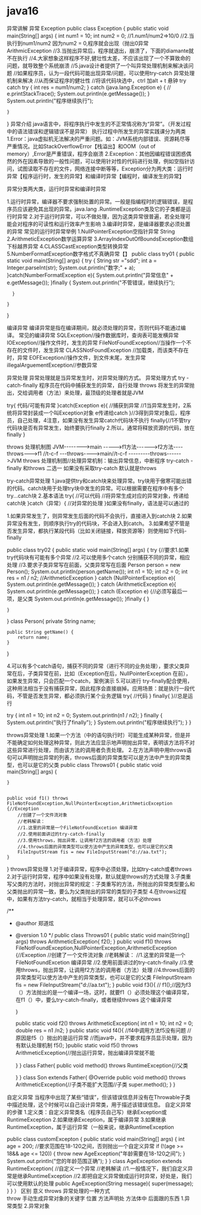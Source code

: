 # java16
异常讲解
异常
Exception
public class Exception {
    public static void main(String[] args) {
        int num1 = 10;
        int num2 = 0;
        //1.num1/num2=>10/0
        //2.当执行到num1/num2 因为num2 = 0,程序就会出现（抛出0异常 ArithmicException
        //3.当抛出异常后，程序就退出，崩溃了，下面的diamante就不在执行
        //4.大家想象这样程序不好,健壮性太差，不应该出现了一个不算致命的问题，就导致整个系统崩溃
        //5.java设计者提供了一个叫异常处理机制来解决该问题
        //如果程序员，认为一段代码可能出现异常/问题，可以使用try-catch 异常处理机制来解决
        //从而保证程序的健壮性
        //将该代码块选中，ctrl 加alt + t 悬钟 try catch
        try {
           int res = num1/num2;
        } catch (java.lang.Exception e) {
//            e.printStackTrace();
            System.out.println(e.getMessage());
        }
        System.out.println("程序继续执行");


    }
}
异常介绍
java语言中，将程序执行中发生的不正常情况称为“异常”。（开发过程中的语法错误和逻辑错误不是异常）
执行过程中所发生的异常实践课分为两类
1.Error：java虚拟机无法解决的严重问题。如：JVM系统内部错误、资源耗尽等严重情况。比如StackOverflowError【栈溢出】和OOM（out of memory）,Error是严重错误，程序会崩溃
2.Exception：其他因编程错误困惑偶然的外在因素导致的一般性问题，可以使用针对性的代码进行处理，例如空指针访问，试图读取不存在的文件，网络连接中断等等，Exception分为两大类：运行时异常【程序运行时，发生的异常】和编译时异常【编程时，编译发生的异常】


异常分类两大类，运行时异常和编译时异常

1.运行时异常，编译器不要求强制处置的异常。一般是指编程时的逻辑错误，是程序员应该避免其出现的异常。java.lang .RuntimeException类及它的子类都是运行时异常
2.对于运行时异常，可以不做处理，因为这类异常很普遍，若全处理可能会对程序的可读性和运行效率产生影响
3.编译时异常，是编译器要求必须处置的异常
常见的运行时异常举例
1.NullPointerException空指针异常
String
2.ArithmeticException数学运算异常
3.ArrayIndexOutOfBoundsException数组下标越界异常
4.CLASSCastException类型转换异常
5.NumberFormatException数字格式不真确异常【】
public class try01 {
    public static void main(String[] args) {
      try {
          String str ="sdd";
          int a = Integer.parseInt(str);
          System.out.println("数字;" + a);
      }catch(NumberFormatException e){
          System.out.println("异常信息" + e.getMessage());
      }finally {
          System.out.println("不管错误，继续执行");

      }

    }
}



编译异常
编译异常是指在编译期间，就必须处理的异常，否则代码不能通过编译。
常见的编译异常
SQLException//操作数据库时，查询表可能发横异常
IOException//操作文件时，发生的异常
FileNotFoundException//当操作一个不存在的文件时，发生异常
CLASSNotFoundException //加载类，而该类不存在时，异常
EOFException//操作文件，到文件末尾，发生异常
illegalArguementException//参数异常




异常处理
异常处理就是当异常发生时，对异常处理的方式。
异常处理方式
try - catch-finally
程序员在代码中捕获发生的异常，自行处理
throws
将发生的异常抛出，交给调用者（方法）来处理，最顶级的处理者就是JVM


try{
代码/可能有异常
}catch(Exception e){
//捕获到异常
//1当异常发生时，2系统将异常封装成一个叫Exception对象 e传递给catch
}//3得到异常对象后，程序员，自己处理，4注意，如果没有发生异常catch代码块不执行
finally{//1不管try代码块是否有异常发生，始终要执行finally
2.所以，通常将释放资源的代码，放在finally
}



throws 处理机制图
JVM-------->main ----->f1方法------>f2方法----throws--->f1 //t-c-f ---throws---->main//t-c-f ---------throws------>JVM
throws 处理机制图//处理异常机制：输出异常信息，中断程序
try-catch - finally 和throws 二选一
如果没有采取try-catch 默认就是throws


try-catch异常处理
1.java提供try和catch块来处理异常。try块用于傲寒可能出错的代码。catch块用于处理try块中发生的异常。可以根据需要在程序中有多个try...catch块
2.基本语法
try{
//可以代码
//将异常生成对应的异常对象，传递给catch块
}catch（异常）{
//对异常的处理
}如果没有finally，语法是可以通过的


1.如果异常发生了，则异常发生后面的代码不会执行，直接进入到catch块
2.如果异常没有发生，则顺序执行try的代码块，不会进入到catch。
3.如果希望不管是否发生异常，都执行某段代码（比如关闭链接，释放资源等）则使用如下代码-finally


public class try02 {
    public static void main(String[] args) {
        try {//要求1.如果try代码块有可能有多个异常
            //2.可以使用多个catch 分别捕获不同的异常，相应处理
            //3.要求子类异常写在前面，父类异常写在后面
            Person person = new Person();
            System.out.println(person.getName());
            int n1 = 10;
            int n2 = 0;
            int res = n1 / n2; //ArithmeticException
        } catch (NullPointerException e){
            System.out.println(e.getMessage());
        }  catch (ArithmeticException e){
            System.out.println(e.getMessage());
        } catch (Exception e) {//必须写最后一项，是父类
            System.out.println(e.getMessage());
        }finally {
        }

    }
}
class Person{
    private String  name;

    public String getName() {
        return name;
    }
}


4.可以有多个catch语句，捕获不同的异常（进行不同的业务处理），要求父类异常在后，子类异常在前，比如（Exception在后，NullPointerException 在前），如果发生异常，只会匹配一个catch，案例演示
5.可以进行 try-finally配合使用，这种用法相当于没有捕获异常，因此程序会直接崩掉。应用场景：就是执行一段代码，不管是否发生异常，都必须执行某个业务逻辑
try{
//代码
}
finally{
}//总是运行


  try {
             int n1 = 10;
             int n2 = 0;
            System.out.println(n1 / n2);
        } finally {
            System.out.println("执行了finally");
        }
        System.out.println("程序继续执行");
    }
}

throws异常处理
1.如果一个方法（中的语句执行时）可能生成某种异常，但是并不能确定如何处理这种异常，则此方法应显示地声明抛出异常，表明该方法将不对这些异常进行处理，而由该方法的调用者负责处理。
2.在方法声明中用throws语句可以声明抛出异常的列表，throws后面的异常类型可以是方法中产生的异常类型，也可以是它的父类
public class Throws01 {
    public static void main(String[] args) {

    }


    public void f1() throws FileNotFoundException,NullPointerException,ArithmeticException {//Exception
        //创建了一个文件流对象
        //老韩解读：
        //1.这里的异常是一个FileNotFoundExcetion 编译异常
        //2.使用前面讲过的try-catch-finally
        //3.使用throws，抛出异常，让调用f2方法的调用者（方法）处理
        //4.throws后面的异常类型可以使方法中产生的异常类型，也可以是它的父类
        FileInputStream fis = new FileInputStream("d://aa.txt");
    }


}
throws异常处理
1.对于编译异常，程序中必须处理，比如try-catch或者throws
2.对于运行时异常，程序中如果没有处理，默认就是throws的方式处理
3.子类重写父类的方法时，对抛出异常的规定：子类重写的方法，所抛出的异常类型要么和父类抛出的异常一致，要么为父类抛出的异常的类型的子类型
4.在throws过程中，如果有方法try-catch，就相当于处理异常，就可以不必throws


/**
 * @author 郑道炫
 * @version 1.0
 */
public class Throws01 {
    public static void main(String[] args) throws ArithmeticException{
                       f2();
    }
    public void f1() throws FileNotFoundException,NullPointerException,ArithmeticException {//Exception
        //创建了一个文件流对象
        //老韩解读：
        //1.这里的异常是一个FileNotFoundExcetion 编译异常
        //2.使用前面讲过的try-catch-finally
        //3.使用throws，抛出异常，让调用f2方法的调用者（方法）处理
        //4.throws后面的异常类型可以使方法中产生的异常类型，也可以是它的父类
        FileInputStream fis = new FileInputStream("d://aa.txt");
    }
    public void f3(){
//        f1();//因为f3（）方法抛出的是一个编译一场，这时，就要f1（）必须处理这个编译异常，在f1（）中，要么try-catch-finally，或者继续throws 这个编译异常

    }

    public static void f2() throws ArithmeticException{
        int n1 = 10;
        int n2 = 0;
        double res = n1 /n2;
    }
    public static void f4(){
        //f4中调用方法f5没有问题
        //原因是f5（）抛出的是运行异常
        //而java中，并不要求程序员显示处理，因为有默认处理机制
        f5();
    }public static  void f5() throws ArithmeticException{//抛出运行异常，抛出编译异常就不能

    }
}
class Father{
    public void method() throws  RuntimeException{//父类

    }
}
class Son extends  Father{
    @Override
    public void method() throws ArithmeticException{//子类不能扩大范围//子类
        super.method();
    }
}


自定义异常
当程序中出现了某些“错误”，但该错误信息并没有在Throwable子类中描述处理，这个时候可以自己设计异常类，用于描述该错误信息。
自定义异常的步骤
1.定义类：自定义异常类名（程序员自己写）继承Exception或RuntimeException
2.如果继承Exception，属于编译异常
3.如果继承RuntimeException，属于运行异常（一般来说，继承RuntimeException



public class customExcepton {
    public static void main(String[] args) {
        int age = 200;
        //要求范围在18-120之间，否则抛出一个自定义异常
        if (!(age >= 18&& age <= 120)) {
                throw  new AgeException("年龄需要在18-120之间");
        } System.out.println("您的年龄范围正确");
    }
}
class AgeException extends RuntimeException{
    //自定义一个异常
    //老韩解读
    //1.一般情况下，我们自定义异常是继承RuntimeException
    //2.即把自定义异常做成运行时异常，好处是，我们可以使用默认的处理
    public AgeException(String message){
        super(message);
    }
}
）
区别                意义
 throws           异常处理的一种方式            
throw             手动生成异常对象的关键字
                       位置
                     方法声明处
                       方法体中
           后面跟的东西
             1.异常类型
             2.异常对象    
